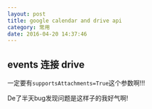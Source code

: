 ```yaml
---
layout: post
title: google calendar and drive api
category: 常用
date: 2016-04-20 14:37:46
---
```


## events 连接 drive
一定要有`supportsAttachments=True`这个参数啊!!!

De了半天bug发现问题是这样子的我好气啊!
